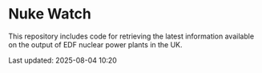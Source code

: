 # Nuke Watch

This repository includes code for retrieving the latest information available on the output of EDF nuclear power plants in the UK.

Last updated: 2025-08-04 10:20